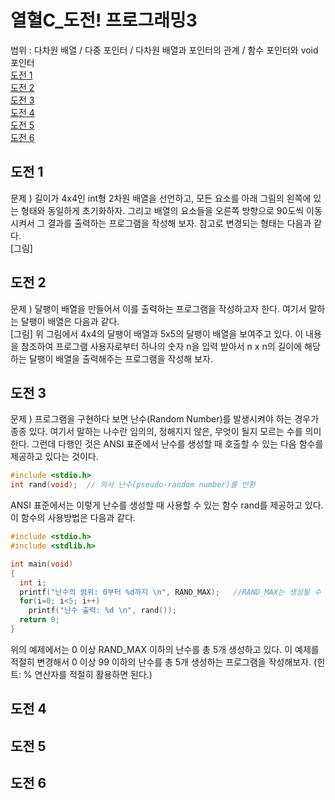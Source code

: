 # 열혈C_도전! 프로그래밍3   
범위 : 다차원 배열 / 다중 포인터 / 다차원 배열과 포인터의 관계 / 함수 포인터와 void 포인터    
[도전 1](#도전-1)    
[도전 2](#도전-2)    
[도전 3](#도전-3)    
[도전 4](#도전-4)   
[도전 5](#도전-5)    
[도전 6](#도전-6)   
    
## 도전 1   
문제 ) 길이가 4x4인 int형 2차원 배열을 선언하고, 모든 요소를 아래 그림의 왼쪽에 있는 형태와 동일하게 초기화하자. 
그리고 배열의 요소들을 오른쪽 방향으로 90도씩 이동시켜서 그 결과를 출력하는 프로그램을 작성해 보자.
참고로 변경되는 형태는 다음과 같다.    
[그림]
## 도전 2   
문제 ) 달팽이 배열을 만들어서 이를 출력하는 프로그램을 작성하고자 한다. 여기서 말하는 달팽이 배열은 다음과 같다.     
[그림]
위 그림에서 4x4의 달팽이 배열과 5x5의 달팽이 배열을 보여주고 있다. 
이 내용을 참조하여 프로그램 사용자로부터 하나의 숫자 n을 입력 받아서 n x n의 길이에 해당하는 달팽이 배열을 출력해주는 프로그램을 작성해 보자.   
## 도전 3   
문제 ) 프로그램을 구현하다 보면 난수(Random Number)를 발생시켜야 하는 경우가 종종 있다. 여기서 말하는 나수란 임의의, 정해지지 않은, 무엇이 될지 모르는 수를 의미한다.
그런데 다행인 것은 ANSI 표준에서 난수를 생성할 때 호출할 수 있는 다음 함수를 제공하고 있다는 것이다.    
```c
#include <stdio.h>
int rand(void);  // 의사 난수(pseudo-random number)를 반환
```
ANSI 표준에서는 이렇게 난수를 생성할 때 사용할 수 있는 함수 rand를 제공하고 있다.
이 함수의 사용방법은 다음과 같다.    
```c
#include <stdio.h>
#include <stdlib.h>

int main(void)
{
  int i;
  printf("난수의 범위: 0부터 %d까지 \n", RAND_MAX);   //RAND_MAX는 생성될 수 있는 난수의 최댓값을 의미
  for(i=0; i<5; i++)
    printf("난수 출력: %d \n", rand());
  return 0;
}
```
위의 예제에서는 0 이상 RAND_MAX 이하의 난수를 총 5개 생성하고 있다. 
이 예제를 적절히 변경해서 0 이상 99 이하의 난수를 총 5개 생성하는 프로그램을 작성해보자.
(힌트: % 연산자를 적절히 활용하면 된다.)   
## 도전 4   
## 도전 5   
## 도전 6   
